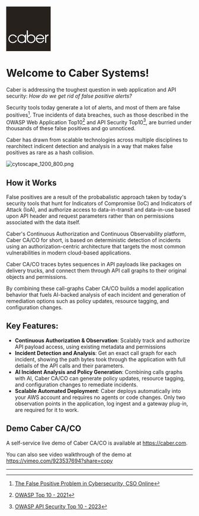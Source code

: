 ![CaberLogo.png](images/CaberLogo.png)


# Welcome to Caber Systems!

Caber is addressing the toughest question in web application and API security: _How do we get rid of false positive alerts?_

Security tools today generate a lot of alerts, and most of them are false positives[^1]. True incidents of data breaches, such as those described in the OWASP Web Application Top10[^2] and API Security Top10[^3], are burried under thousands of these false positives and go unnoticed. 

Caber has drawn from scalable technologies across multiple disciplines to rearchitect indicent detection and analysis in a way that makes false positives as rare as a hash collision. 

![cytoscape_1200_800.png](images/cytoscape_1200_800.png)

## How it Works

False positives are a result of the probabalistic approach taken by today's security tools that hunt for Indicators of Compromise (IoC) and Indicators of Attack (IoA), and authorize access to data-in-transit and data-in-use based upon API header and request parameters rather than on permissions associated with the data itself.

Caber's Continuous Authorization and Continuous Observability platform, Caber CA/CO for short, is based on deterministic detection of incidents using an authorization-centric architecture that targets the most common vulnerabilities in modern cloud-based applications.

Caber CA/CO traces bytes sequences in API payloads like packages on delivery trucks, and connect them through API call graphs to their original objects and permissions.  

By combining these call-graphs Caber CA/CO builds a model application behavior that fuels AI-backed analysis of each incident and generation of remediation options such as policy updates, resource tagging, and configuration changes.

## Key Features:
- **Continuous Authorization & Observation**: Scalably track and authorize API payload access, using existing metadata and permissions
- **Incident Detection and Analysis**: Get an exact call graph for each incident, showing the path bytes took through the application with full detiails of the API calls and their parameters.
- **AI Incident Analysis and Policy Generation**: Combining calls graphs with AI, Caber CA/CO can generate policy updates, resource tagging, and configuration changes to remediate incidents.
- **Scalable Automated Deployment**: Caber deploys automatically into your AWS account and requires no agents or code changes. Only two observation points in the application, log ingest and a gateway plug-in, are required for it to work. 


## Demo Caber CA/CO
A self-service live demo of Caber CA/CO is available at https://caber.com.

You can also see video walkthrough of the demo at https://vimeo.com/923537694?share=copy


---
[^1]: [The False Positive Problem in Cybersecurity, CSO Online](https://www.csoonline.com/article/3513898/the-false-positive-problem-in-cybersecurity.html)

[^2]: [OWASP Top 10 - 2021](https://owasp.org/www-project-top-ten/)

[^3]: [OWASP API Security Top 10 - 2023](https://owasp.org/API-Security/editions/2023/en/0x00-header/)
